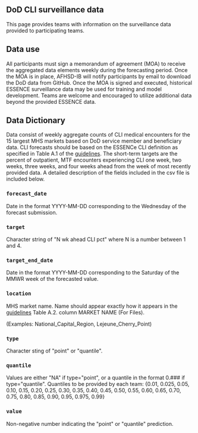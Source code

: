 ## DoD CLI surveillance data

This page provides teams with information on the surveillance data provided to participating teams.


## Data use

All participants must sign a memorandum of agreement (MOA) to receive the aggregated data elements weekly during the forecasting period. Once the MOA is in place, AFHSD-IB will notify participants by email to download the DoD data from GitHub. Once the MOA is signed and executed, historical ESSENCE surveillance data may be used for training and model development. Teams are welcome and encouraged to utilize additional data beyond the provided ESSENCE data.


## Data Dictionary
Data consist of weekly aggregate counts of CLI medical encounters for the 15 largest MHS markets based on DoD service member and beneficiary data. CLI forecasts should be based on the ESSENCe CLI definition as specified in Table A.1 of the [guidelines](https://github.com/cdcepi/DoD-CLI-forecast-data/collaboration-guidelines.docx). The short-term targets are the percent of outpatient, MTF encounters experiencing CLI one week, two weeks, three weeks, and four weeks ahead from the week of most recently provided data. A detailed description of the 
fields included in the csv file is included below.

### `forecast_date`
Date in the format YYYY-MM-DD corresponding to the Wednesday of the forecast submission.

### `target`
Character string of "N wk ahead CLI pct" where N is a number between 1 and 4.

### `target_end_date`
Date in the format YYYY-MM-DD corresponding to the Saturday of the MMWR week of the forecasted value.

### `location`

MHS market name. Name should appear exactly how it appears in the [guidelines](https://github.com/cdcepi/DoD-CLI-forecast-data/collaboration-guidelines.docx) Table A.2. column MARKET NAME (For Files).

(Examples: National_Capital_Region, Lejeune_Cherry_Point)


### `type`

Character sting of "point" or "quantile".

### `quantile`

Values are either "NA" if type="point", or a quantile in the format 0.### if type="quantile". Quantiles to be provided by each team: {0.01, 0.025, 0.05, 0.10, 0.15, 0.20, 0.25, 0.30, 0.35, 0.40, 0.45, 0.50, 0.55, 0.60, 0.65, 0.70, 0.75, 0.80, 0.85, 0.90, 0.95, 0.975, 0.99}

### `value`
Non-negative number indicating the "point" or "quantile" prediction.

